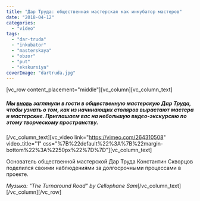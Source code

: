 ```yaml
---
title: "Дар Труда: общественная мастерская как инкубатор мастеров"
date: "2018-04-12"
categories: 
  - "video"
tags: 
  - "dar-truda"
  - "inkubator"
  - "masterskaya"
  - "obzor"
  - "put"
  - "ekskursiya"
coverImage: "dartruda.jpg"
---
```


\[vc\_row content\_placement="middle"\]\[vc\_column\]\[vc\_column\_text\]

##### Мы [вновь](http://ooley.ru/preobrazhenie-obshhestvennoj-masterskoj-v-tsmit-dar-truda/) заглянули в гости в общественную мастерскую Дар Труда, чтобы узнать о том, как из начинающих столяров вырастают мастера и мастерские. Приглашаем вас на небольшую видео-экскурсию по этому творческому пространству.

\[/vc\_column\_text\]\[vc\_video link="https://vimeo.com/264310508" video\_title="1" css="%7B%22default%22%3A%7B%22margin-bottom%22%3A%2250px%22%7D%7D"\]\[vc\_column\_text\]

Основатель общественной мастерской Дар Труда Константин Скворцов поделился своими наблюдениями за долгосрочными процессами в проекте.

_Музыка: "The Turnaround Road" by Cellophane Sam_\[/vc\_column\_text\]\[/vc\_column\]\[/vc\_row\]
